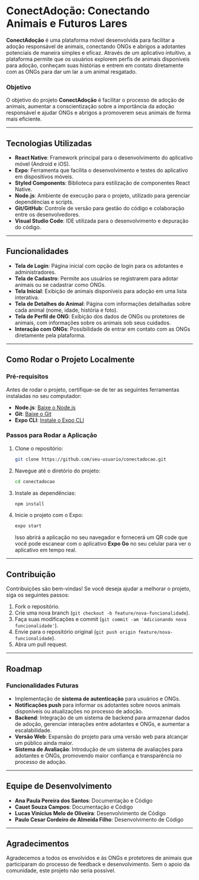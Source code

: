 # ConectAdoção: Conectando Animais e Futuros Lares

**ConectAdoção** é uma plataforma móvel desenvolvida para facilitar a adoção responsável de animais, conectando ONGs e abrigos a adotantes potenciais de maneira simples e eficaz. Através de um aplicativo intuitivo, a plataforma permite que os usuários explorem perfis de animais disponíveis para adoção, conheçam suas histórias e entrem em contato diretamente com as ONGs para dar um lar a um animal resgatado.

### Objetivo

O objetivo do projeto **ConectAdoção** é facilitar o processo de adoção de animais, aumentar a conscientização sobre a importância da adoção responsável e ajudar ONGs e abrigos a promoverem seus animais de forma mais eficiente.

---

## Tecnologias Utilizadas

- **React Native**: Framework principal para o desenvolvimento do aplicativo móvel (Android e iOS).
- **Expo**: Ferramenta que facilita o desenvolvimento e testes do aplicativo em dispositivos móveis.
- **Styled Components**: Biblioteca para estilização de componentes React Native.
- **Node.js**: Ambiente de execução para o projeto, utilizado para gerenciar dependências e scripts.
- **Git/GitHub**: Controle de versão para gestão do código e colaboração entre os desenvolvedores.
- **Visual Studio Code**: IDE utilizada para o desenvolvimento e depuração do código.

---

## Funcionalidades

- **Tela de Login**: Página inicial com opção de login para os adotantes e administradores.
- **Tela de Cadastro**: Permite aos usuários se registrarem para adotar animais ou se cadastrar como ONGs.
- **Tela Inicial**: Exibição de animais disponíveis para adoção em uma lista interativa.
- **Tela de Detalhes do Animal**: Página com informações detalhadas sobre cada animal (nome, idade, história e foto).
- **Tela de Perfil de ONG**: Exibição dos dados de ONGs ou protetores de animais, com informações sobre os animais sob seus cuidados.
- **Interação com ONGs**: Possibilidade de entrar em contato com as ONGs diretamente pela plataforma.

---

## Como Rodar o Projeto Localmente

### Pré-requisitos

Antes de rodar o projeto, certifique-se de ter as seguintes ferramentas instaladas no seu computador:

- **Node.js**: [Baixe o Node.js](https://nodejs.org/)
- **Git**: [Baixe o Git](https://git-scm.com/)
- **Expo CLI**: [Instale o Expo CLI](https://docs.expo.dev/get-started/installation/)

### Passos para Rodar a Aplicação

1. Clone o repositório:

    ```bash
    git clone https://github.com/seu-usuario/conectadocao.git
    ```

2. Navegue até o diretório do projeto:

    ```bash
    cd conectadocao
    ```

3. Instale as dependências:

    ```bash
    npm install
    ```

4. Inicie o projeto com o Expo:

    ```bash
    expo start
    ```

    Isso abrirá a aplicação no seu navegador e fornecerá um QR code que você pode escanear com o aplicativo **Expo Go** no seu celular para ver o aplicativo em tempo real.

---

## Contribuição

Contribuições são bem-vindas! Se você deseja ajudar a melhorar o projeto, siga os seguintes passos:

1. Fork o repositório.
2. Crie uma nova branch (`git checkout -b feature/nova-funcionalidade`).
3. Faça suas modificações e commit (`git commit -am 'Adicionando nova funcionalidade'`).
4. Envie para o repositório original (`git push origin feature/nova-funcionalidade`).
5. Abra um pull request.

---

## Roadmap

### Funcionalidades Futuras

- Implementação de **sistema de autenticação** para usuários e ONGs.
- **Notificações push** para informar os adotantes sobre novos animais disponíveis ou atualizações no processo de adoção.
- **Backend**: Integração de um sistema de backend para armazenar dados de adoção, gerenciar interações entre adotantes e ONGs, e aumentar a escalabilidade.
- **Versão Web**: Expansão do projeto para uma versão web para alcançar um público ainda maior.
- **Sistema de Avaliação**: Introdução de um sistema de avaliações para adotantes e ONGs, promovendo maior confiança e transparência no processo de adoção.

---

## Equipe de Desenvolvimento

- **Ana Paula Pereira dos Santos**: Documentação e Código
- **Cauet Souza Campos**: Documentação e Código
- **Lucas Vinícius Melo de Oliveira**: Desenvolvimento de Código
- **Paulo Cesar Cordeiro de Almeida Filho**: Desenvolvimento de Código

---

## Agradecimentos

Agradecemos a todos os envolvidos e às ONGs e protetores de animais que participaram do processo de feedback e desenvolvimento. Sem o apoio da comunidade, este projeto não seria possível.
